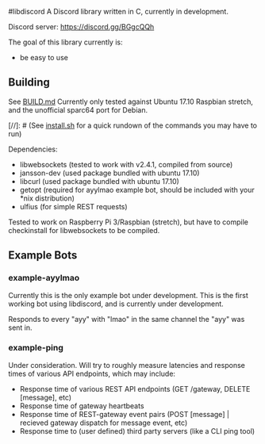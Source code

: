 #libdiscord
A Discord library written in C, currently in development.

Discord server: https://discord.gg/BGgcQQh

The goal of this library currently is:
* be easy to use

## Building
See [BUILD.md](building)
Currently only tested against Ubuntu 17.10 Raspbian stretch, and the unofficial sparc64 port for Debian.

[//]: # (See [install.sh](install.sh) for a quick rundown of the commands you may have to run)

Dependencies: 
* libwebsockets (tested to work with v2.4.1, compiled from source)
* jansson-dev (used package bundled with ubuntu 17.10)
* libcurl (used package bundled with ubuntu 17.10)
* getopt (required for ayylmao example bot, should be included with your *nix distribution)
* ulfius (for simple REST requests)

Tested to work on Raspberry Pi 3/Raspbian (stretch), but have to compile checkinstall for libwebsockets to be compiled. 

## Example Bots
### example-ayylmao
Currently this is the only example bot under development. 
This is the first working bot using libdiscord, and 
is currently under development.

Responds to every "ayy" with "lmao" in the same channel the "ayy" was sent in.

### example-ping
Under consideration. Will try to roughly measure latencies and response times of various API endpoints, which may include:
* Response time of various REST API endpoints (GET /gateway, DELETE [message], etc)
* Response time of gateway heartbeats
* Response time of REST-gateway event pairs (POST [message] | recieved gateway dispatch for message event, etc)
* Response time to (user defined) third party servers (like a CLI ping tool)


